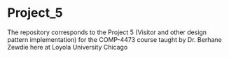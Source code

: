 Project_5
=========

The repository corresponds to the Project 5 (Visitor and other design pattern implementation) for the COMP-4473 course taught by Dr. Berhane Zewdie here at Loyola University Chicago
